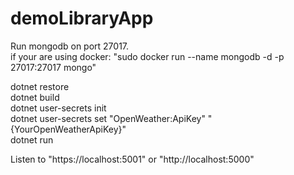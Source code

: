 # demoLibraryApp

Run mongodb on port 27017.  
if your are using docker: "sudo docker run --name mongodb -d -p 27017:27017 mongo"  

dotnet restore  
dotnet build  
dotnet user-secrets init  
dotnet user-secrets set "OpenWeather:ApiKey" "{YourOpenWeatherApiKey}"  
dotnet run  

Listen to "https://localhost:5001" or "http://localhost:5000"

